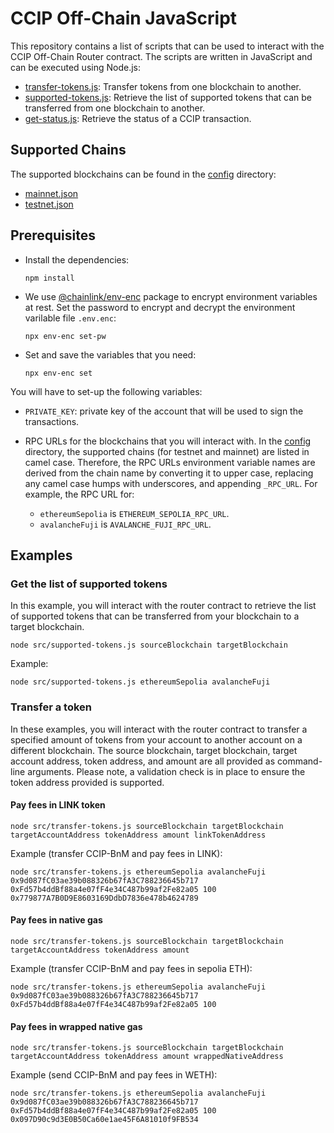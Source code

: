 # CCIP Off-Chain JavaScript

This repository contains a list of scripts that can be used to interact with the CCIP Off-Chain Router contract. The scripts are written in JavaScript and can be executed using Node.js:

- [transfer-tokens.js](src/transfer-tokens.js): Transfer tokens from one blockchain to another.
- [supported-tokens.js](src/supported-tokens.js): Retrieve the list of supported tokens that can be transferred from one blockchain to another.
- [get-status.js](src/get-status.js): Retrieve the status of a CCIP transaction.

## Supported Chains

The supported blockchains can be found in the [config](../config/) directory:

- [mainnet.json](../config/mainnet.json)
- [testnet.json](../config/testnet.json)

## Prerequisites

- Install the dependencies:

  ```shell
  npm install
  ```

- We use [@chainlink/env-enc](https://www.npmjs.com/package/@chainlink/env-enc) package to encrypt environment variables at rest. Set the password to encrypt and decrypt the environment varilable file `.env.enc`:

  ```shell
  npx env-enc set-pw
  ```

- Set and save the variables that you need:

  ```shell
  npx env-enc set
  ```

You will have to set-up the following variables:

- `PRIVATE_KEY`: private key of the account that will be used to sign the transactions.
- RPC URLs for the blockchains that you will interact with. In the [config](../config/) directory, the supported chains (for testnet and mainnet) are listed in camel case. Therefore, the RPC URLs environment variable names are derived from the chain name by converting it to upper case, replacing any camel case humps with underscores, and appending `_RPC_URL`. For example, the RPC URL for:

  - `ethereumSepolia` is `ETHEREUM_SEPOLIA_RPC_URL`.
  - `avalancheFuji` is `AVALANCHE_FUJI_RPC_URL`.

## Examples

### Get the list of supported tokens

In this example, you will interact with the router contract to retrieve the list of supported tokens that can be transferred from your blockchain to a target blockchain.

```shell
node src/supported-tokens.js sourceBlockchain targetBlockchain
```

Example:

```shell
node src/supported-tokens.js ethereumSepolia avalancheFuji
```

### Transfer a token

In these examples, you will interact with the router contract to transfer a specified amount of tokens from your account to another account on a different blockchain. The source blockchain, target blockchain, target account address, token address, and amount are all provided as command-line arguments. Please note, a validation check is in place to ensure the token address provided is supported.

#### Pay fees in LINK token

```shell
node src/transfer-tokens.js sourceBlockchain targetBlockchain targetAccountAddress tokenAddress amount linkTokenAddress
```

Example (transfer CCIP-BnM and pay fees in LINK):

```shell
node src/transfer-tokens.js ethereumSepolia avalancheFuji 0x9d087fC03ae39b088326b67fA3C788236645b717 0xFd57b4ddBf88a4e07fF4e34C487b99af2Fe82a05 100 0x779877A7B0D9E8603169DdbD7836e478b4624789
```

#### Pay fees in native gas

```shell
node src/transfer-tokens.js sourceBlockchain targetBlockchain targetAccountAddress tokenAddress amount
```

Example (transfer CCIP-BnM and pay fees in sepolia ETH):

```shell
node src/transfer-tokens.js ethereumSepolia avalancheFuji 0x9d087fC03ae39b088326b67fA3C788236645b717 0xFd57b4ddBf88a4e07fF4e34C487b99af2Fe82a05 100
```

#### Pay fees in wrapped native gas

```shell
node src/transfer-tokens.js sourceBlockchain targetBlockchain targetAccountAddress tokenAddress amount wrappedNativeAddress
```

Example (send CCIP-BnM and pay fees in WETH):

```shell
node src/transfer-tokens.js ethereumSepolia avalancheFuji 0x9d087fC03ae39b088326b67fA3C788236645b717 0xFd57b4ddBf88a4e07fF4e34C487b99af2Fe82a05 100 0x097D90c9d3E0B50Ca60e1ae45F6A81010f9FB534
```

